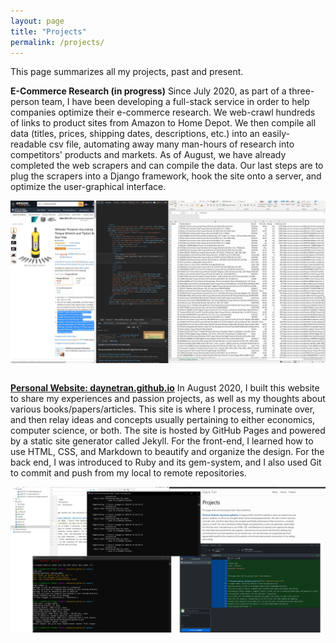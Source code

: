 ```yaml
---
layout: page
title: "Projects"
permalink: /projects/
---
```


This page summarizes all my projects, past and present.

**E-Commerce Research (in progress)** Since July 2020, as part of a three-person team, I have
been developing a full-stack service in order to help companies
optimize their e-commerce research. We web-crawl hundreds of links to product
sites from Amazon to Home Depot. We then compile all data (titles, prices, shipping dates, descriptions, etc.)
into an easily-readable csv file, automating away many man-hours of research into competitors' products and markets.
As of August, we have already completed the web scrapers and can compile the data.
Our last steps are to plug the scrapers into a Django framework, hook the site onto a server,
and optimize the user-graphical interface.   


 <img align='right' src="/assets/images/amazon_scraper.jpg" >

&nbsp;&nbsp;&nbsp;&nbsp;

**[Personal Website: daynetran.github.io](https://daynetran.github.io)**
In August 2020, I built this website to share my experiences and
passion projects, as well as my thoughts about various books/papers/articles.
This site is where I process, ruminate over, and then relay ideas and concepts usually
pertaining to either economics, computer science, or both. The site is hosted by GitHub Pages and powered by a static
site generator called Jekyll. For the front-end, I learned how
to use HTML, CSS, and Markdown to beautify and organize the design. For the back end, I was introduced to
Ruby and its gem-system, and I also used Git to commit and push from my local to remote repositories.

<img src="/assets/images/website.jpg" >
